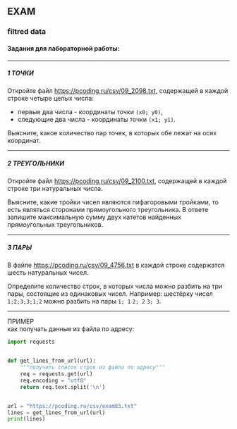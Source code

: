 ## EXAM  

### filtred data  

#### Задания для лабораторной работы:  

---  

##### 1 ТОЧКИ  

Откройте файл https://pcoding.ru/csv/09_2098.txt, содержащей в каждой строке четыре целых числа:  

- первые два числа - координаты точки `(x0; y0)`,  
- следующие два числа - координаты точки `(x1; y1)`.  

Выясните, какое количество пар точек, в которых обе лежат на осях координат.  

---  

##### 2 ТРЕУГОЛЬНИКИ  

Откройте файл https://pcoding.ru/csv/09_2100.txt, содержащей в каждой строке три натуральных числа.  

Выясните, какие тройки чисел являются пифагоровыми тройками, то есть являться сторонами прямоугольного треугольника. В ответе запишите максимальную сумму двух катетов найденных прямоугольных треугольников.  

---  

##### 3 ПАРЫ  

В файле https://pcoding.ru/csv/09_4756.txt в каждой строке содержатся шесть натуральных чисел.  

Определите количество строк, в которых числа можно разбить на три пары, состоящие из одинаковых чисел. Например: шестёрку чисел `1;2;3;3;1;2` можно разбить на пары `1; 1` `2; 2` `3; 3`.  

---  

ПРИМЕР  
как получать данные из файла по адресу:  

```py
import requests


def get_lines_from_url(url):
    """получить список строк из файла по адресу"""
    req = requests.get(url)
    req.encoding = "utf8"
    return req.text.split('\n')


url = "https://pcoding.ru/csv/exam03.txt"
lines = get_lines_from_url(url)
print(lines)
```